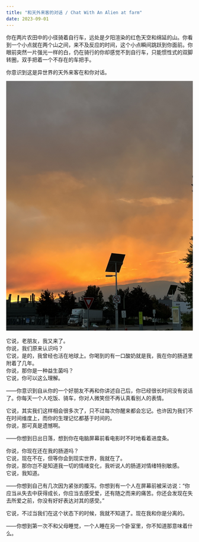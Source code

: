 ```yaml
---
title: "和天外来客的对话 / Chat With An Alien at farm"
date: 2023-09-01
---
```



你在两片农田中的小径骑着自行车，远处是夕阳渲染的红色天空和绵延的山。你看到一个小点就在两个山之间，来不及反应的时间，这个小点瞬间跳跃到你面前。你眼前突然一片强光一样的白，仍在骑行的你却感觉不到自行车，只能惯性式的双脚转圈，双手把着一个不存在的车把手。

你意识到这是异世界的天外来客在和你对话。

![process](/static/img/blog/intestine-alien/sky.jpg)

它说，老朋友，我又来了。  
你说，我们原来认识吗？  
它说，是的，我曾经也活在地球上。你喝到的有一口酸奶就是我，我在你的肠道里附着了几年。  
你说，那你是一种益生菌吗？  
它说，你可以这么理解。

——你意识到自从你的一个好朋友不再和你讲述自己后，你已经很长时间没有说话了。你每天一个人吃饭、骑车，你对人微笑但不再认真看别人的表情。

它说，其实我们这样相会很多次了，只不过每次你醒来都会忘记。也许因为我们不在时间维度上，而你的生理记忆都基于时间的。  
你说，那可真是遗憾啊。

——你想到日出日落，想到你在电脑屏幕前看电影时不时地看着进度条。

你说，你现在还在我的肠道吗？  
它说，现在不在，但等你会到现实世界，我就在了。  
你说，那你岂不是知道我一切的情绪变化，我听说人的肠道对情绪特别敏感。  
它说，我知道。

——你想到自己有几次因为紧张的腹泻。你想到有一个人在屏幕前被采访说：“你应当从失去中获得成长，你应当去感受爱，还有随之而来的痛苦。你还会发现在失去所爱之前，你没有好好表达对其的感受。”

它说，不过当我们在这个状态下的时候，我就不知道了。现在我和你是分离的。

——你想到第一次不和父母睡觉，一个人睡在另一个卧室里，你不知道那意味着什么。
